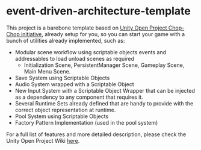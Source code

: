 # event-driven-architecture-template

This project is a barebone template based on [Unity Open Project Chop-Chop initiative](https://github.com/UnityTechnologies/open-project-1), already setup for you, so you can start your game with a bunch of utilities already implemented, such as:
- Modular scene workflow using scriptable objects events and addressables to load unload scenes as required
  - Initialization Scene, PersistentManager Scene, Gameplay Scene, Main Menu Scene.
- Save System using Scriptable Objects
- Audio System wrapped with a Scriptable Object
- New Input System with a Scriptable Object Wrapper that can be injected as a dependency to any component that requires it.
- Several Runtime Sets already defined that are handy to provide with the correct object representation at runtime.
- Pool System using Scriptable Objects
- Factory Pattern Implementation (used in the pool system)

For a full list of features and more detailed description, please check the Unity Open Project Wiki [here](https://github.com/UnityTechnologies/open-project-1/wiki).
